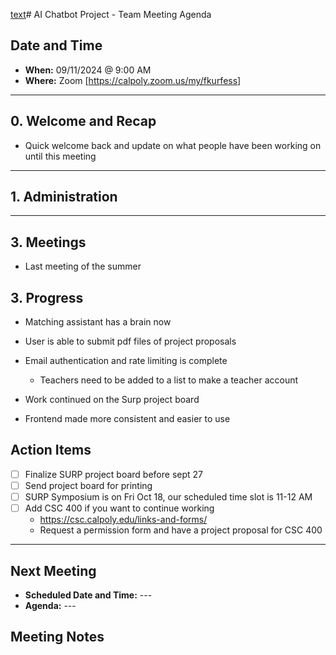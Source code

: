 [text](july-17-2024.md)# AI Chatbot Project - Team Meeting Agenda

## Date and Time

- **When:** 09/11/2024 @ 9:00 AM
- **Where:** Zoom [https://calpoly.zoom.us/my/fkurfess]

---

## 0. Welcome and Recap

- Quick welcome back and update on what people have been working on until this meeting

---

## 1. Administration

---

## 3. Meetings

- Last meeting of the summer

## 3. Progress

- Matching assistant has a brain now

- User is able to submit pdf files of project proposals

- Email authentication and rate limiting is complete
    - Teachers need to be added to a list to make a teacher account

- Work continued on the Surp project board

- Frontend made more consistent and easier to use


## Action Items

- [ ] Finalize SURP project board before sept 27
- [ ] Send project board for printing
- [ ] SURP Symposium is on Fri Oct 18, our scheduled time slot is 11-12 AM
- [ ] Add CSC 400 if you want to continue working
    - https://csc.calpoly.edu/links-and-forms/
    - Request a permission form and have a project proposal for CSC 400

---

## Next Meeting

- **Scheduled Date and Time:** ---
- **Agenda:** ---

## Meeting Notes

